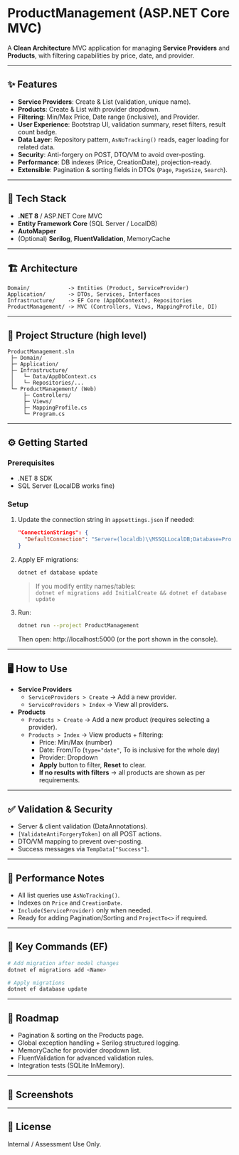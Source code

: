 # ProductManagement (ASP.NET Core MVC)

A **Clean Architecture** MVC application for managing **Service Providers** and **Products**, with filtering capabilities by price, date, and provider.

---

## ✨ Features
- **Service Providers**: Create & List (validation, unique name).
- **Products**: Create & List with provider dropdown.
- **Filtering**: Min/Max Price, Date range (inclusive), and Provider.
- **User Experience**: Bootstrap UI, validation summary, reset filters, result count badge.
- **Data Layer**: Repository pattern, `AsNoTracking()` reads, eager loading for related data.
- **Security**: Anti-forgery on POST, DTO/VM to avoid over-posting.
- **Performance**: DB indexes (Price, CreationDate), projection-ready.
- **Extensible**: Pagination & sorting fields in DTOs (`Page`, `PageSize`, `Search`).

---

## 🧱 Tech Stack
- **.NET 8** / ASP.NET Core MVC  
- **Entity Framework Core** (SQL Server / LocalDB)  
- **AutoMapper**  
- (Optional) **Serilog**, **FluentValidation**, MemoryCache

---

## 🏗️ Architecture
```
Domain/            -> Entities (Product, ServiceProvider)
Application/       -> DTOs, Services, Interfaces
Infrastructure/    -> EF Core (AppDbContext), Repositories
ProductManagement/ -> MVC (Controllers, Views, MappingProfile, DI)
```

---

## 📁 Project Structure (high level)
```
ProductManagement.sln
 ├─ Domain/
 ├─ Application/
 ├─ Infrastructure/
 │   └─ Data/AppDbContext.cs
 │   └─ Repositories/...
 └─ ProductManagement/ (Web)
     ├─ Controllers/
     ├─ Views/
     ├─ MappingProfile.cs
     └─ Program.cs
```

---

## ⚙️ Getting Started

### Prerequisites
- .NET 8 SDK  
- SQL Server (LocalDB works fine)

### Setup
1. Update the connection string in `appsettings.json` if needed:
   ```json
   "ConnectionStrings": {
     "DefaultConnection": "Server=(localdb)\\MSSQLLocalDB;Database=ProductManagement;Trusted_Connection=True;MultipleActiveResultSets=true"
   }
   ```
2. Apply EF migrations:
   ```bash
   dotnet ef database update
   ```
   > If you modify entity names/tables:  
   > `dotnet ef migrations add InitialCreate && dotnet ef database update`

3. Run:
   ```bash
   dotnet run --project ProductManagement
   ```
   Then open: http://localhost:5000 (or the port shown in the console).

---

## 🖥️ How to Use
- **Service Providers**
  - `ServiceProviders > Create` → Add a new provider.
  - `ServiceProviders > Index` → View all providers.
- **Products**
  - `Products > Create` → Add a new product (requires selecting a provider).
  - `Products > Index` → View products + filtering:
    - Price: Min/Max (number)
    - Date: From/To (`type="date"`, To is inclusive for the whole day)
    - Provider: Dropdown
    - **Apply** button to filter, **Reset** to clear.
    - **If no results with filters** → all products are shown as per requirements.

---

## ✅ Validation & Security
- Server & client validation (DataAnnotations).
- `[ValidateAntiForgeryToken]` on all POST actions.
- DTO/VM mapping to prevent over-posting.
- Success messages via `TempData["Success"]`.

---

## 🚀 Performance Notes
- All list queries use `AsNoTracking()`.
- Indexes on `Price` and `CreationDate`.
- `Include(ServiceProvider)` only when needed.
- Ready for adding Pagination/Sorting and `ProjectTo<>` if required.

---

## 🔌 Key Commands (EF)
```bash
# Add migration after model changes
dotnet ef migrations add <Name>

# Apply migrations
dotnet ef database update
```

---

## 🧭 Roadmap
- Pagination & sorting on the Products page.
- Global exception handling + Serilog structured logging.
- MemoryCache for provider dropdown list.
- FluentValidation for advanced validation rules.
- Integration tests (SQLite InMemory).

---

## 📸 Screenshots


---

## 📄 License
Internal / Assessment Use Only.
